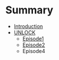 # Summary

* [Introduction](README.md)
* [UNLOCK](chapter1.md)
   * [Episode1](episode1.md)
   * [Episode2](episode2.md)
   * Episode4

